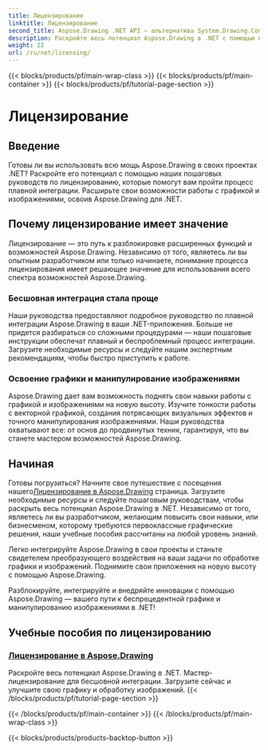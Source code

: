 ```yaml
---
title: Лицензирование
linktitle: Лицензирование
second_title: Aspose.Drawing .NET API — альтернатива System.Drawing.Common
description: Раскройте весь потенциал Aspose.Drawing в .NET с помощью простых руководств по лицензированию. Легко интегрируйте, улучшайте графику и легко манипулируйте изображениями.
weight: 22
url: /ru/net/licensing/
---
```


{{< blocks/products/pf/main-wrap-class >}}
{{< blocks/products/pf/main-container >}}
{{< blocks/products/pf/tutorial-page-section >}}

# Лицензирование


## Введение

Готовы ли вы использовать всю мощь Aspose.Drawing в своих проектах .NET? Раскройте его потенциал с помощью наших пошаговых руководств по лицензированию, которые помогут вам пройти процесс плавной интеграции. Расширьте свои возможности работы с графикой и изображениями, освоив Aspose.Drawing для .NET.

## Почему лицензирование имеет значение

Лицензирование — это путь к разблокировке расширенных функций и возможностей Aspose.Drawing. Независимо от того, являетесь ли вы опытным разработчиком или только начинаете, понимание процесса лицензирования имеет решающее значение для использования всего спектра возможностей Aspose.Drawing.

### Бесшовная интеграция стала проще

Наши руководства предоставляют подробное руководство по плавной интеграции Aspose.Drawing в ваши .NET-приложения. Больше не придется разбираться со сложными процедурами — наши пошаговые инструкции обеспечат плавный и беспроблемный процесс интеграции. Загрузите необходимые ресурсы и следуйте нашим экспертным рекомендациям, чтобы быстро приступить к работе.

### Освоение графики и манипулирование изображениями

Aspose.Drawing дает вам возможность поднять свои навыки работы с графикой и изображениями на новую высоту. Изучите тонкости работы с векторной графикой, создания потрясающих визуальных эффектов и точного манипулирования изображениями. Наши руководства охватывают все: от основ до продвинутых техник, гарантируя, что вы станете мастером возможностей Aspose.Drawing.

## Начиная

 Готовы погрузиться? Начните свое путешествие с посещения нашего[Лицензирование в Aspose.Drawing](./licensing/) страница. Загрузите необходимые ресурсы и следуйте пошаговым руководствам, чтобы раскрыть весь потенциал Aspose.Drawing в .NET. Независимо от того, являетесь ли вы разработчиком, желающим повысить свои навыки, или бизнесменом, которому требуются первоклассные графические решения, наши учебные пособия рассчитаны на любой уровень знаний.

Легко интегрируйте Aspose.Drawing в свои проекты и станьте свидетелем преобразующего воздействия на ваши задачи по обработке графики и изображений. Поднимите свои приложения на новую высоту с помощью Aspose.Drawing.

Разблокируйте, интегрируйте и внедряйте инновации с помощью Aspose.Drawing — вашего пути к беспрецедентной графике и манипулированию изображениями в .NET!
## Учебные пособия по лицензированию
### [Лицензирование в Aspose.Drawing](./licensing/)
Раскройте весь потенциал Aspose.Drawing в .NET. Мастер-лицензирование для бесшовной интеграции. Загрузите сейчас и улучшите свою графику и обработку изображений.
{{< /blocks/products/pf/tutorial-page-section >}}

{{< /blocks/products/pf/main-container >}}
{{< /blocks/products/pf/main-wrap-class >}}

{{< blocks/products/products-backtop-button >}}
